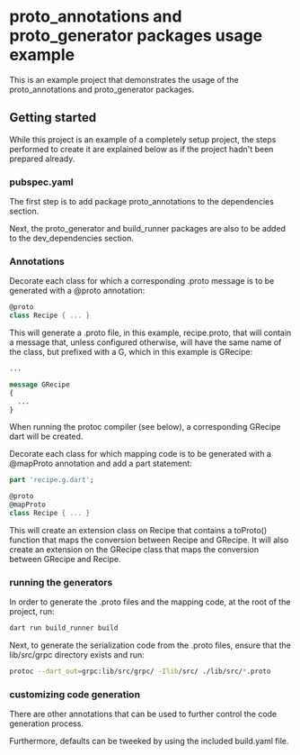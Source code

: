 # proto_annotations and proto_generator packages usage example

This is an example project that demonstrates the usage of the proto_annotations and proto_generator packages.

## Getting started

While this project is an example of a completely setup project, the steps performed to create it are explained below as if the project hadn't been prepared already.

### pubspec.yaml

The first step is to add package proto_annotations to the dependencies section.

Next, the proto_generator and build_runner packages are also to be added to the dev_dependencies section.

### Annotations

Decorate each class for which a corresponding .proto message is to be generated with a @proto annotation:

```dart
@proto 
class Recipe { ... }
```
This will generate a .proto file, in this example, recipe.proto, that will contain a message that, unless configured otherwise, will have the same name of the class, but prefixed with a G, which in this example is GRecipe:

```proto
...

message GRecipe
{
  ...
}
```

When running the protoc compiler (see below), a corresponding GRecipe dart will be created.

Decorate each class for which mapping code is to be generated with a @mapProto annotation and add a part statement:

```dart
part 'recipe.g.dart';

@proto 
@mapProto
class Recipe { ... }
```

This will create an extension class on Recipe that contains a toProto() function that maps the conversion between Recipe and GRecipe. It will also create an extension on the GRecipe class that maps the conversion between GRecipe and Recipe.


### running the generators

In order to generate the .proto files and the mapping code, at the root of the project, run:

```bash
dart run build_runner build
```

Next, to generate the serialization code from the .proto files, ensure that the lib/src/grpc directory exists and run:

```bash
protoc --dart_out=grpc:lib/src/grpc/ -Ilib/src/ ./lib/src/*.proto
```


### customizing code generation

There are other annotations that can be used to further control the code generation process.

Furthermore, defaults can be tweeked by using the included build.yaml file.
